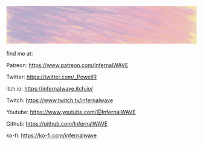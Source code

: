 ![Header](./stretched-banner.jpeg)

find me at:

Patreon: https://www.patreon.com/InfernalWAVE

Twitter: https://twitter.com/_PowellR

itch.io: https://infernalwave.itch.io/

Twitch: https://www.twitch.tv/infernalwave

Youtube: https://www.youtube.com/@InfernalWAVE

Github: https://github.com/InfernalWAVE

ko-fi: https://ko-fi.com/infernalwave
